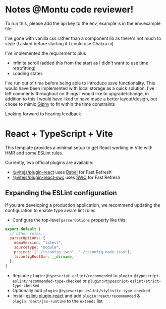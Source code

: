 # Notes @Montu code reviewer!

To run this, please add the api key to the env, example is in the env.example file

I've gone with vanilla css rather than a component lib as there's not much to style (I asked before starting if I could use Chakra ui)

I've implemented the requirements plus

- Infinite scroll (added this from the start as I didn't want to use time retrofitting)
- Loading states

I've run out of time before being able to introduce save functionality. This would have been implemented with local storage as a quick solution. I've left comments throughout on things I would like to upgrade/change, in addition to this I would have liked to have made a better layout/design, but chose to mimic [Giphy](https://giphy.com/) to fit within the time constraints

Looking forward to hearing feedback

# React + TypeScript + Vite

This template provides a minimal setup to get React working in Vite with HMR and some ESLint rules.

Currently, two official plugins are available:

- [@vitejs/plugin-react](https://github.com/vitejs/vite-plugin-react/blob/main/packages/plugin-react/README.md) uses [Babel](https://babeljs.io/) for Fast Refresh
- [@vitejs/plugin-react-swc](https://github.com/vitejs/vite-plugin-react-swc) uses [SWC](https://swc.rs/) for Fast Refresh

## Expanding the ESLint configuration

If you are developing a production application, we recommend updating the configuration to enable type aware lint rules:

- Configure the top-level `parserOptions` property like this:

```js
export default {
  // other rules...
  parserOptions: {
    ecmaVersion: "latest",
    sourceType: "module",
    project: ["./tsconfig.json", "./tsconfig.node.json"],
    tsconfigRootDir: __dirname,
  },
}
```

- Replace `plugin:@typescript-eslint/recommended` to `plugin:@typescript-eslint/recommended-type-checked` or `plugin:@typescript-eslint/strict-type-checked`
- Optionally add `plugin:@typescript-eslint/stylistic-type-checked`
- Install [eslint-plugin-react](https://github.com/jsx-eslint/eslint-plugin-react) and add `plugin:react/recommended` & `plugin:react/jsx-runtime` to the `extends` list

